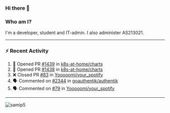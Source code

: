 ### Hi there 👋

### Who am I?
I'm a developer, student and IT-admin. I also administer AS213021.

---
### :zap: Recent Activity
<!--START_SECTION:activity-->
1. 💪 Opened PR [#1439](https://github.com/k8s-at-home/charts/pull/1439) in [k8s-at-home/charts](https://github.com/k8s-at-home/charts)
2. 💪 Opened PR [#1438](https://github.com/k8s-at-home/charts/pull/1438) in [k8s-at-home/charts](https://github.com/k8s-at-home/charts)
3. ❌ Closed PR [#83](https://github.com/Yooooomi/your_spotify/pull/83) in [Yooooomi/your_spotify](https://github.com/Yooooomi/your_spotify)
4. 🗣 Commented on [#2344](https://github.com/goauthentik/authentik/issues/2344) in [goauthentik/authentik](https://github.com/goauthentik/authentik)
5. 🗣 Commented on [#79](https://github.com/Yooooomi/your_spotify/issues/79) in [Yooooomi/your_spotify](https://github.com/Yooooomi/your_spotify)
<!--END_SECTION:activity-->
---

<img align="center" src="https://github-readme-stats.vercel.app/api?username=samip5&show_icons=true" alt="samip5" />
